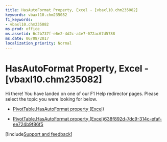 ```yaml
---
title: HasAutoFormat Property, Excel - [vbaxl10.chm235082]
keywords: vbaxl10.chm235082
f1_keywords:
- vbaxl10.chm235082
ms.prod: office
ms.assetid: 6c2b737f-e6e2-4d2c-a4e7-072ac67d5788
ms.date: 06/08/2017
localization_priority: Normal
---
```



# HasAutoFormat Property, Excel - [vbaxl10.chm235082]

Hi there! You have landed on one of our F1 Help redirector pages. Please select the topic you were looking for below.

- [PivotTable.HasAutoFormat property (Excel)](https://msdn.microsoft.com/library/dc60e0e8-3e52-431e-8037-7dd0890de7f8%28Office.15%29.aspx)

- [PivotTable.HasAutoFormat property (Excel)638f892d-7dc9-314c-efaf-ee724b9f86f5](https://msdn.microsoft.com/library/638f892d-7dc9-314c-efaf-ee724b9f86f5%28Office.15%29.aspx)

[!include[Support and feedback](~/includes/feedback-boilerplate.md)]